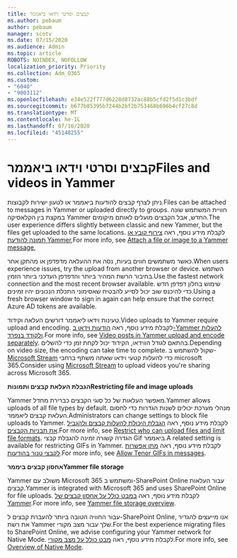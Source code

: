 ```yaml
---
title: קבצים וסרטי וידאו ביאממר
ms.author: pebaum
author: pebaum
manager: scotv
ms.date: 07/15/2020
ms.audience: Admin
ms.topic: article
ROBOTS: NOINDEX, NOFOLLOW
localization_priority: Priority
ms.collection: Adm_O365
ms.custom:
- "6040"
- "9003112"
ms.openlocfilehash: e34e522f777d6228d8732ac88b5cfd2f5d1c3bdf
ms.sourcegitcommit: b677b85395b7244b2bf2b753468b696b4cf27c8d
ms.translationtype: MT
ms.contentlocale: he-IL
ms.lasthandoff: 07/16/2020
ms.locfileid: "45148255"
---
```

# <a name="files-and-videos-in-yammer"></a><span data-ttu-id="89120-102">קבצים וסרטי וידאו ביאממר</span><span class="sxs-lookup"><span data-stu-id="89120-102">Files and videos in Yammer</span></span>

<span data-ttu-id="89120-103">ניתן לצרף קבצים להודעות ביאממר או לטעון ישירות לקבוצות.</span><span class="sxs-lookup"><span data-stu-id="89120-103">Files can be attached to messages in Yammer or uploaded directly to groups.</span></span> <span data-ttu-id="89120-104">חוויית המשתמש שונה במקצת בין הקלאסיקה Yammer החדש, אבל הקבצים מועלים לאותם מיקומים.</span><span class="sxs-lookup"><span data-stu-id="89120-104">The user experience differs slightly between classic and new Yammer, but the files get uploaded to the same locations.</span></span> <span data-ttu-id="89120-105">לקבלת מידע נוסף, ראה [צירוף קובץ או תמונה להודעת Yammer](https://support.microsoft.com/office/attach-a-file-or-image-to-a-yammer-message-f576d4d1-ad66-4ce4-9c43-46cf75978dbf),</span><span class="sxs-lookup"><span data-stu-id="89120-105">For more info, see [Attach a file or image to a Yammer message](https://support.microsoft.com/office/attach-a-file-or-image-to-a-yammer-message-f576d4d1-ad66-4ce4-9c43-46cf75978dbf),</span></span>  

<span data-ttu-id="89120-106">כאשר משתמשים חווים בעיות, נסה את ההעלאה מדפדפן או מהתקן אחר.</span><span class="sxs-lookup"><span data-stu-id="89120-106">When users experience issues, try the upload from another browser or device.</span></span> <span data-ttu-id="89120-107">השתמש בחיבור הרשת המהיר ביותר והדפדפן העדכני ביותר הזמין.</span><span class="sxs-lookup"><span data-stu-id="89120-107">Use the fastest network connection and the most recent browser available.</span></span> <span data-ttu-id="89120-108">שימוש בחלון דפדפן חדש כדי להיכנס שוב יכול לסייע להבטיח שאסימוני התכלת הנכונים יהיו זמינים.</span><span class="sxs-lookup"><span data-stu-id="89120-108">Using a fresh browser window to sign in again can help ensure that the correct Azure AD tokens are available.</span></span>

<span data-ttu-id="89120-109">טעינות וידאו ליאממר דורשים העלאה וקידוד.</span><span class="sxs-lookup"><span data-stu-id="89120-109">Video uploads to Yammer require upload and encoding.</span></span> <span data-ttu-id="89120-110">לקבלת מידע נוסף, ראה [הודעות וידאו ב-Yammer להעלות ולקודד בנפרד](https://support.microsoft.com/office/video-posts-in-yammer-upload-and-encode-separately-5b3a348e-3a0a-4c4b-95b1-eabdf245ba25).</span><span class="sxs-lookup"><span data-stu-id="89120-110">For more info, see [Video posts in Yammer upload and encode separately](https://support.microsoft.com/office/video-posts-in-yammer-upload-and-encode-separately-5b3a348e-3a0a-4c4b-95b1-eabdf245ba25).</span></span> <span data-ttu-id="89120-111">בהתאם לגודל הווידאו, הקידוד יכול לקחת זמן כדי להשלים.</span><span class="sxs-lookup"><span data-stu-id="89120-111">Depending on video size, the encoding can take time to complete.</span></span> <span data-ttu-id="89120-112">שקול להשתמש ב- [Microsoft Stream](https://docs.microsoft.com/stream/overview) כדי להעלות קטעי וידאו שאתה משתף ברחבי microsoft 365.</span><span class="sxs-lookup"><span data-stu-id="89120-112">Consider using [Microsoft Stream](https://docs.microsoft.com/stream/overview) to upload videos you're sharing across Microsoft 365.</span></span>

<span data-ttu-id="89120-113">**הגבלת העלאת קבצים ותמונות**</span><span class="sxs-lookup"><span data-stu-id="89120-113">**Restricting file and image uploads**</span></span>

<span data-ttu-id="89120-114">Yammer מאפשר העלאות של כל סוגי הקבצים כברירת מחדל.</span><span class="sxs-lookup"><span data-stu-id="89120-114">Yammer allows uploads of all file types by default.</span></span> <span data-ttu-id="89120-115">מנהלי מערכת יכולים לשנות הגדרות כדי לחסום העלאת קבצים ליאממר.</span><span class="sxs-lookup"><span data-stu-id="89120-115">Administrators can change settings to block file uploads to Yammer.</span></span> <span data-ttu-id="89120-116">לקבלת מידע נוסף, ראה [הגבלת היכולת להעלות קבצים ולהגביל את תבניות הקבצים](https://docs.microsoft.com/yammer/configure-your-yammer-network/configure-yammer#restrict-who-can-upload-files-and-limit-file-formats).</span><span class="sxs-lookup"><span data-stu-id="89120-116">For more info, see [Restrict who can upload files and limit file formats](https://docs.microsoft.com/yammer/configure-your-yammer-network/configure-yammer#restrict-who-can-upload-files-and-limit-file-formats).</span></span> <span data-ttu-id="89120-117">הגדרה קשורה זמינה להגבלת קבצי Gif ביאממר.</span><span class="sxs-lookup"><span data-stu-id="89120-117">A related setting is available for restricting GIFs in Yammer.</span></span> <span data-ttu-id="89120-118">לקבלת מידע נוסף, ראה [מתן אפשרות לקבצי טנור בהודעות](https://docs.microsoft.com/yammer/configure-your-yammer-network/configure-yammer#allow-tenor-gifs-in-messages).</span><span class="sxs-lookup"><span data-stu-id="89120-118">For more info, see [Allow Tenor GIFs in messages](https://docs.microsoft.com/yammer/configure-your-yammer-network/configure-yammer#allow-tenor-gifs-in-messages).</span></span>

<span data-ttu-id="89120-119">**אחסון קבצים ביממר**</span><span class="sxs-lookup"><span data-stu-id="89120-119">**Yammer file storage**</span></span>

<span data-ttu-id="89120-120">Yammer משולב עם Microsoft 365 ומשתמש ב-SharePoint Online עבור העלאות קבצים.</span><span class="sxs-lookup"><span data-stu-id="89120-120">Yammer is integrated with Microsoft 365 and uses SharePoint Online for file uploads.</span></span> <span data-ttu-id="89120-121">לקבלת מידע נוסף, ראה [במבט כולל על אחסון קבצים של Yammer](https://docs.microsoft.com/yammer/get-started-with-yammer/file-storage).</span><span class="sxs-lookup"><span data-stu-id="89120-121">For more info, see [Yammer file storage overview](https://docs.microsoft.com/yammer/get-started-with-yammer/file-storage).</span></span> 

<span data-ttu-id="89120-122">עבור החוויה הטובה ביותר להעברת קבצים ל-SharePoint Online, אנו מייעצים להגדיר את רשת Yammer שלך עבור מצב מקורי.</span><span class="sxs-lookup"><span data-stu-id="89120-122">For the best experience migrating files to SharePoint Online, we advise configuring your Yammer network for Native Mode.</span></span> <span data-ttu-id="89120-123">לקבלת מידע נוסף, ראה [מבט כולל על מצב מקורי](https://docs.microsoft.com/yammer/configure-your-yammer-network/overview-native-mode).</span><span class="sxs-lookup"><span data-stu-id="89120-123">For more info, see [Overview of Native Mode](https://docs.microsoft.com/yammer/configure-your-yammer-network/overview-native-mode).</span></span> 
